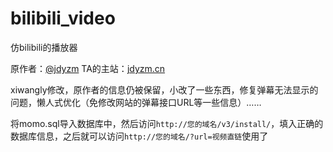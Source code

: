 # bilibili_video

仿bilibili的播放器

原作者：<a href="https://github.com/jdyzm">@jdyzm</a> TA的主站：<a href="http://jdyzm.cn/">jdyzm.cn</a>

xiwangly修改，原作者的信息仍被保留，小改了一些东西，修复弹幕无法显示的问题，懒人式优化（免修改网站的弹幕接口URL等一些信息）……

将momo.sql导入数据库中，然后访问`http://您的域名/v3/install/`，填入正确的数据库信息，之后就可以访问`http://您的域名/?url=视频直链`使用了
